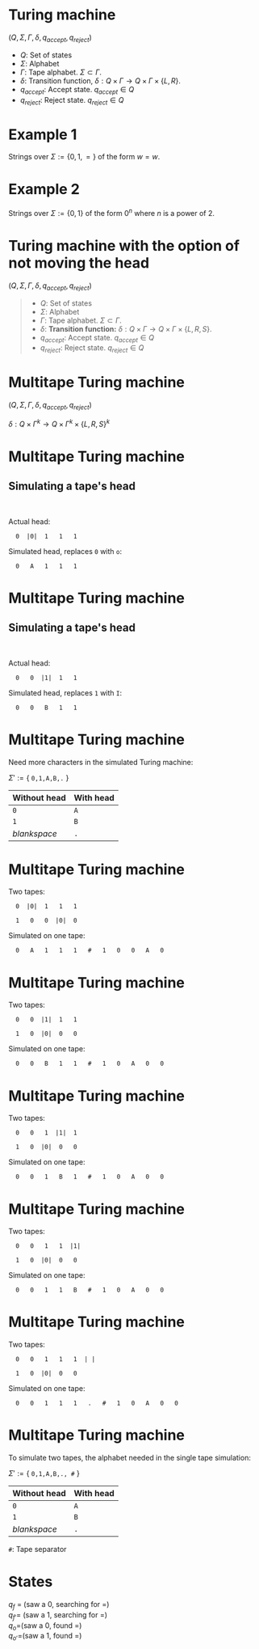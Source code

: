 
# Turing machine

$(Q, \Sigma, \Gamma, \delta, q_{accept}, q_{reject})$

- $Q$: Set of states
- $\Sigma$: Alphabet
- $\Gamma$: Tape alphabet. $\Sigma \subset \Gamma$.
- $\delta$: Transition function, $\delta : Q \times \Gamma \to Q \times \Gamma \times \{L, R\}$.
- $q_{accept}$: Accept state. $q_{accept}\in Q$
- $q_{reject}$: Reject state. $q_{reject}\in Q$

# Example 1

Strings over $\Sigma:=\{0, 1, =\}$ of the form $w=w$.




# Example 2

Strings over $\Sigma:=\{0, 1\}$ of the form $0^n$ where $n$ is a power of 2.



# Turing machine with the option of not moving the head

$(Q, \Sigma, \Gamma, \delta, q_{accept}, q_{reject})$

> - $Q$: Set of states
> - $\Sigma$: Alphabet
> - $\Gamma$: Tape alphabet. $\Sigma \subset \Gamma$.
> - $\delta$: **Transition function:** $\delta : Q \times \Gamma \to Q \times \Gamma \times \{L, R, S\}$.
> - $q_{accept}$: Accept state. $q_{accept}\in Q$
> - $q_{reject}$: Reject state. $q_{reject}\in Q$



# Multitape Turing machine


$(Q, \Sigma, \Gamma, \delta, q_{accept}, q_{reject})$


$\delta : Q \times \Gamma^k \to Q \times \Gamma^k \times \{L, R, S\}^k$




# Multitape Turing machine

## Simulating a tape's head

&nbsp;

Actual head:
```
  0  |0|  1   1   1
```
Simulated head, replaces `0` with `o`:
```
  0   A   1   1   1
```


# Multitape Turing machine

## Simulating a tape's head

&nbsp;

Actual head:
```
  0   0  |1|  1   1
```
Simulated head, replaces `1` with `I`:
```
  0   0   B   1   1
```

# Multitape Turing machine


Need more characters in the simulated Turing machine: 

$\Sigma':=\{$ `0,1,A,B,.` $\}$


| Without head | With head |
|--------------|-----------|
| `0`          | `A`       |
| `1`          | `B`       |
| *blankspace* | `.`       |

# Multitape Turing machine


Two tapes:
```
  0  |0|  1   1   1
```
```
  1   0   0  |0|  0
```

Simulated on one tape:

```
  0   A   1   1   1   #   1   0   0   A   0
```


# Multitape Turing machine


Two tapes:

```
  0   0  |1|  1   1
```
```
  1   0  |0|  0   0
```

Simulated on one tape:

```
  0   0   B   1   1   #   1   0   A   0   0
```

# Multitape Turing machine


Two tapes:

```
  0   0   1  |1|  1
```
```
  1   0  |0|  0   0
```

Simulated on one tape:

```
  0   0   1   B   1   #   1   0   A   0   0
```


# Multitape Turing machine


Two tapes:

```
  0   0   1   1  |1|
```
```
  1   0  |0|  0   0
```

Simulated on one tape:

```
  0   0   1   1   B   #   1   0   A   0   0
```



# Multitape Turing machine

Two tapes:

```
  0   0   1   1   1  | |
```
```
  1   0  |0|  0   0
```

Simulated on one tape:

```
  0   0   1   1   1   .   #   1   0   A   0   0
```
# Multitape Turing machine

To simulate two tapes, the alphabet needed in the single tape simulation:

$\Sigma':=\{$ `0,1,A,B,., #` $\}$

| Without head | With head |
|--------------|-----------|
| `0`          | `A`       |
| `1`          | `B`       |
| *blankspace* | `.`       |

`#`: Tape separator


# States 

$q_f$ = (saw a 0, searching for =)   
$q_{f'}$= (saw a 1, searching for =)   
$q_o$=(saw a 0, found =)   
$q_{o'}$=(saw a 1, found =)   
